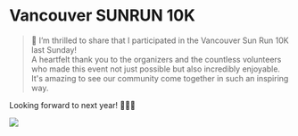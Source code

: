 # Vancouver SUNRUN 10K


>🎉 I’m thrilled to share that I participated in the Vancouver Sun Run 10K last Sunday! <br>
A heartfelt thank you to the organizers and the countless volunteers who made this event not just possible but also incredibly enjoyable.<br>
It's amazing to see our community come together in such an inspiring way.<br>

Looking forward to next year! 🏃‍♂️🌞<br>




<img src="https://github.com/hul08/hul08.github.io/assets/79688638/ff681a4e-0b65-42cd-a4ad-2fa524f5586c)">
